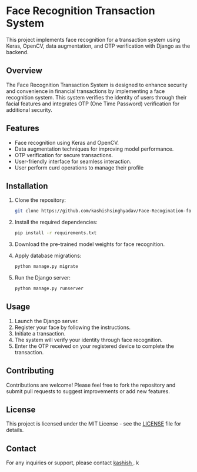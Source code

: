 # Face Recognition Transaction System

This project implements face recognition for a transaction system using Keras, OpenCV, data augmentation, and OTP verification with Django as the backend.

## Overview

The Face Recognition Transaction System is designed to enhance security and convenience in financial transactions by implementing a face recognition system. This system verifies the identity of users through their facial features and integrates OTP (One Time Password) verification for additional security.

## Features

- Face recognition using Keras and OpenCV.
- Data augmentation techniques for improving model performance.
- OTP verification for secure transactions.
- User-friendly interface for seamless interaction.
- User perform curd operations to manage their profile

## Installation

1. Clone the repository:

    ```bash
    git clone https://github.com/kashishsinghyadav/Face-Recogination-for-transaction-system
    ```

2. Install the required dependencies:

    ```bash
    pip install -r requirements.txt
    ```

3. Download the pre-trained model weights for face recognition.

4. Apply database migrations:

    ```bash
    python manage.py migrate
    ```

5. Run the Django server:

    ```bash
    python manage.py runserver
    ```

## Usage

1. Launch the Django server.
2. Register your face by following the instructions.
3. Initiate a transaction.
4. The system will verify your identity through face recognition.
5. Enter the OTP received on your registered device to complete the transaction.

## Contributing

Contributions are welcome! Please feel free to fork the repository and submit pull requests to suggest improvements or add new features.

## License

This project is licensed under the MIT License - see the [LICENSE](LICENSE) file for details.

## Contact

For any inquiries or support, please contact [kashish ](mailto:kashishhsinghhh@gmail.com).
k

